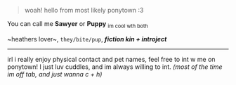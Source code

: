 
> woah! hello from most likely ponytown :3

You can call me **Sawyer** or **Puppy**  <sub> im cool wth both </sub>

~heathers lover~, `they/bite/pup`, ***fiction kin + introject***

***

irl i really enjoy physical contact and pet names, feel free to int w me on ponytown! I just luv cuddles, and im always willing to int. *(most of the time im off tab, and just wanna c + h)*
